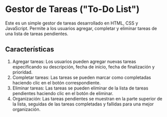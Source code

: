 # Gestor de Tareas ("To-Do List")

Este es un simple gestor de tareas desarrollado en HTML, CSS y JavaScript. Permite a los usuarios agregar, completar y eliminar tareas de una lista de tareas pendientes.

## Características
1. Agregar tareas: Los usuarios pueden agregar nuevas tareas especificando su descripción, fecha de inicio, fecha de finalización y prioridad.
1. Completar tareas: Las tareas se pueden marcar como completadas haciendo clic en el botón correspondiente.
1. Eliminar tareas: Las tareas se pueden eliminar de la lista de tareas pendientes haciendo clic en el botón de eliminar.
1. Organización: Las tareas pendientes se muestran en la parte superior de la lista, seguidas de las tareas completadas y fallidas para una mejor organización.